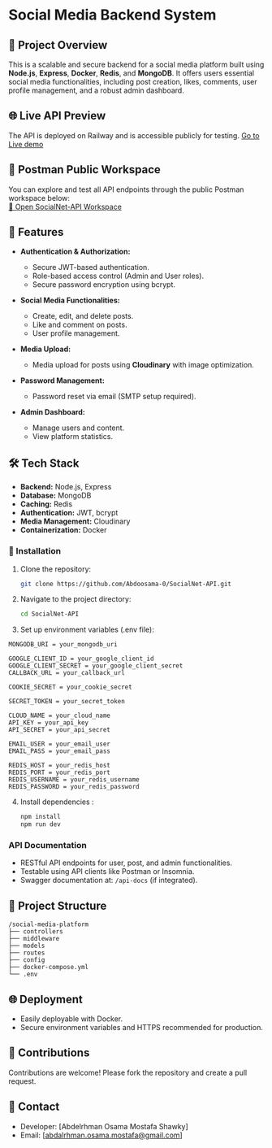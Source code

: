 # Social Media Backend System

## 📌 Project Overview

This is a scalable and secure backend for a social media platform built using **Node.js**, **Express**, **Docker**, **Redis**, and **MongoDB**. It offers users essential social media functionalities, including post creation, likes, comments, user profile management, and a robust admin dashboard.

## 🌐 Live API Preview
The API is deployed on Railway and is accessible publicly for testing.
[Go to Live demo](https://socialnet-api-production.up.railway.app)

## 🔗 Postman Public Workspace  
You can explore and test all API endpoints through the public Postman workspace below:  
[🧪 Open SocialNet-API Workspace](https://www.postman.com/goatme/socialnet-api/overview)

## 🚀 Features

* **Authentication & Authorization:**

  * Secure JWT-based authentication.
  * Role-based access control (Admin and User roles).
  * Secure password encryption using bcrypt.
* **Social Media Functionalities:**

  * Create, edit, and delete posts.
  * Like and comment on posts.
  * User profile management.
* **Media Upload:**

  * Media upload for posts using **Cloudinary** with image optimization.
* **Password Management:**

  * Password reset via email (SMTP setup required).
* **Admin Dashboard:**

  * Manage users and content.
  * View platform statistics.

## 🛠️ Tech Stack

* **Backend:** Node.js, Express
* **Database:** MongoDB
* **Caching:** Redis
* **Authentication:** JWT, bcrypt
* **Media Management:** Cloudinary
* **Containerization:** Docker


### 🚀 Installation

1. Clone the repository:

   ```bash
   git clone https://github.com/Abdoosama-0/SocialNet-API.git
   ```

2. Navigate to the project directory:

   ```bash
   cd SocialNet-API
   ```
3. Set up environment variables (.env file):
  ```
MONGODB_URI = your_mongodb_uri

GOOGLE_CLIENT_ID = your_google_client_id
GOOGLE_CLIENT_SECRET = your_google_client_secret
CALLBACK_URL = your_callback_url

COOKIE_SECRET = your_cookie_secret

SECRET_TOKEN = your_secret_token

CLOUD_NAME = your_cloud_name
API_KEY = your_api_key
API_SECRET = your_api_secret

EMAIL_USER = your_email_user
EMAIL_PASS = your_email_pass

REDIS_HOST = your_redis_host
REDIS_PORT = your_redis_port
REDIS_USERNAME = your_redis_username
REDIS_PASSWORD = your_redis_password

   ```
4. Install dependencies :

   ```bash
   npm install
   npm run dev
   ```


### API Documentation

* RESTful API endpoints for user, post, and admin functionalities.
* Testable using API clients like Postman or Insomnia.
* Swagger documentation at: `/api-docs` (if integrated).

## 📂 Project Structure

```
/social-media-platform
├── controllers
├── middleware
├── models
├── routes
├── config
├── docker-compose.yml
└── .env
```

## 🌐 Deployment

* Easily deployable with Docker.
* Secure environment variables and HTTPS recommended for production.



## 🙌 Contributions

Contributions are welcome! Please fork the repository and create a pull request.

## 📧 Contact

* Developer: \[Abdelrhman Osama Mostafa Shawky]
* Email: \[abdalrhman.osama.mostafa@gmail.com]
